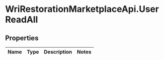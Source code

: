 # WriRestorationMarketplaceApi.UserReadAll

## Properties
Name | Type | Description | Notes
------------ | ------------- | ------------- | -------------


